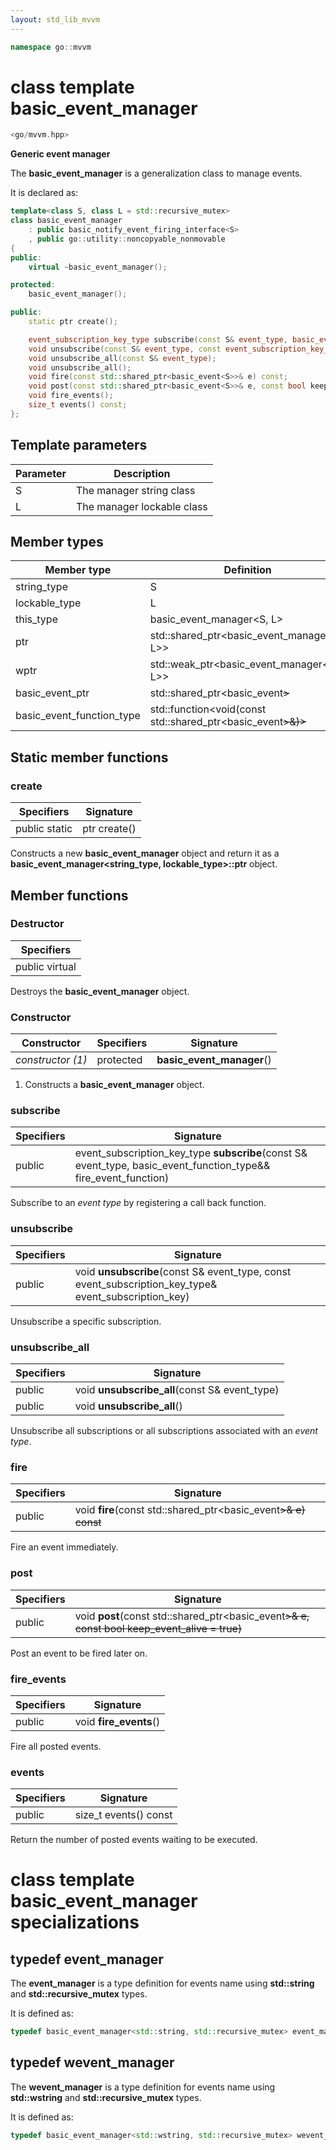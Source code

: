 ```yaml
---
layout: std_lib_mvvm
---
```


```c++
namespace go::mvvm
```

# class template basic_event_manager

```c++
<go/mvvm.hpp>
```

**Generic event manager**

The **basic_event_manager** is a generalization class to manage events.

It is declared as:

```c++
template<class S, class L = std::recursive_mutex>
class basic_event_manager
    : public basic_notify_event_firing_interface<S>
    , public go::utility::noncopyable_nonmovable
{
public:
    virtual ~basic_event_manager();

protected:
    basic_event_manager();

public:
    static ptr create();

    event_subscription_key_type subscribe(const S& event_type, basic_event_function_type&& fire_event_function);
    void unsubscribe(const S& event_type, const event_subscription_key_type& event_subscription_key);
    void unsubscribe_all(const S& event_type);
    void unsubscribe_all();
    void fire(const std::shared_ptr<basic_event<S>>& e) const;
    void post(const std::shared_ptr<basic_event<S>>& e, const bool keep_event_alive = true);
    void fire_events();
    size_t events() const;
};
```

## Template parameters

Parameter | Description
-|-
S | The manager string class
L | The manager lockable class

## Member types

Member type | Definition
-|-
string_type | S
lockable_type | L
this_type | basic_event_manager<S, L>
ptr | std\::shared_ptr<basic_event_manager<S, L>>
wptr | std\::weak_ptr<basic_event_manager<S, L>>
basic_event_ptr | std\::shared_ptr<basic_event<S>>
basic_event_function_type | std\::function<void(const std\::shared_ptr<basic_event<S>>&)>

## Static member functions

### create

Specifiers | Signature
-|-
public static | ptr create()

Constructs a new **basic_event_manager** object and return it as a
**basic_event_manager<string_type, lockable_type>\::ptr** object.

## Member functions

### Destructor

Specifiers |
-|
public virtual |

Destroys the **basic_event_manager** object.

### Constructor

Constructor | Specifiers | Signature
-|-|-
*constructor (1)* | protected | **basic_event_manager**()

1. Constructs a **basic_event_manager** object.

### subscribe

Specifiers | Signature
-|-
public | event_subscription_key_type **subscribe**(const S& event_type, basic_event_function_type&& fire_event_function)

Subscribe to an *event type* by registering a call back function.

### unsubscribe

Specifiers | Signature
-|-
public | void **unsubscribe**(const S& event_type, const event_subscription_key_type& event_subscription_key)

Unsubscribe a specific subscription.

### unsubscribe_all

Specifiers | Signature
-|-
public | void **unsubscribe_all**(const S& event_type)
public | void **unsubscribe_all**()

Unsubscribe all subscriptions or all subscriptions associated with an *event type*.

### fire

Specifiers | Signature
-|-
public | void **fire**(const std\::shared_ptr<basic_event<S>>& e) const

Fire an event immediately.

### post

Specifiers | Signature
-|-
public | void **post**(const std\::shared_ptr<basic_event<S>>& e, const bool keep_event_alive = true)

Post an event to be fired later on.

### fire_events

Specifiers | Signature
-|-
public | void **fire_events**()

Fire all posted events.

### events

Specifiers | Signature
-|-
public | size_t events() const

Return the number of posted events waiting to be executed.

# class template basic_event_manager specializations

## typedef event_manager

The **event_manager** is a type definition for events name using **std::string**
and **std::recursive_mutex** types.

It is defined as:

```c++
typedef basic_event_manager<std::string, std::recursive_mutex> event_manager;
```

## typedef wevent_manager

The **wevent_manager** is a type definition for events name using **std::wstring**
and **std::recursive_mutex** types.

It is defined as:

```c++
typedef basic_event_manager<std::wstring, std::recursive_mutex> wevent_interface;
```
